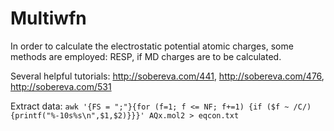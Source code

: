 # Multiwfn


In order to calculate the electrostatic potential atomic charges, some methods are employed: RESP, if MD charges are to be calculated.

Several helpful tutorials: http://sobereva.com/441, http://sobereva.com/476, http://sobereva.com/531


Extract data: 
`awk '{FS = ";"}{for (f=1; f <= NF; f+=1) {if ($f ~ /C/) {printf("%-10s%s\n",$1,$2)}}}' AQx.mol2 > eqcon.txt `
